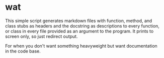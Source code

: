 # wat

This simple script generates markdown files with function, method, and class stubs as
headers and the docstring as descriptions to every function, or class in every
file provided as an argument to the program. It prints to screen only, so just
redirect output.

For when you don't want something heavyweight but want documentation in the code
base.
